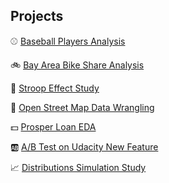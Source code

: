 ## Projects


:baseball:  [Baseball Players Analysis](Baseball_Players/Baseball_Players_Analysis_Report.md)

:bike:  [Bay Area Bike Share Analysis](Bay_Area_Bike/Bay_Area_Bike_Share_Analysis.md)

:pill:  [Stroop Effect Study](Stroop_Effect/stroop.md)

:round_pushpin:  [Open Street Map Data Wrangling](Open_Street_Map/OSM_Report.md)

:dollar:  [Prosper Loan EDA](Prosper_Loan_EDA/Prosper_Loan_EDA.md)

:ab: [A/B Test on Udacity New Feature](ABTest/ABTestFinalProject.pdf)

:chart_with_upwards_trend:  [Distributions Simulation Study](http://rpubs.com/jianrushi/254667)
